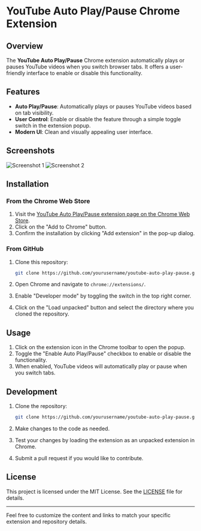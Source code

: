 
# YouTube Auto Play/Pause Chrome Extension

## Overview

The **YouTube Auto Play/Pause** Chrome extension automatically plays or pauses YouTube videos when you switch browser tabs. It offers a user-friendly interface to enable or disable this functionality.

## Features

- **Auto Play/Pause**: Automatically plays or pauses YouTube videos based on tab visibility.
- **User Control**: Enable or disable the feature through a simple toggle switch in the extension popup.
- **Modern UI**: Clean and visually appealing user interface.

## Screenshots

![Screenshot 1](path_to_your_screenshot_1.png)
![Screenshot 2](path_to_your_screenshot_2.png)

## Installation

### From the Chrome Web Store

1. Visit the [YouTube Auto Play/Pause extension page on the Chrome Web Store](https://chrome.google.com/webstore/detail/your-extension-id).
2. Click on the "Add to Chrome" button.
3. Confirm the installation by clicking "Add extension" in the pop-up dialog.

### From GitHub

1. Clone this repository:
    ```sh
    git clone https://github.com/yourusername/youtube-auto-play-pause.git
    ```

2. Open Chrome and navigate to `chrome://extensions/`.

3. Enable "Developer mode" by toggling the switch in the top right corner.

4. Click on the "Load unpacked" button and select the directory where you cloned the repository.

## Usage

1. Click on the extension icon in the Chrome toolbar to open the popup.
2. Toggle the "Enable Auto Play/Pause" checkbox to enable or disable the functionality.
3. When enabled, YouTube videos will automatically play or pause when you switch tabs.

## Development

1. Clone the repository:
    ```sh
    git clone https://github.com/yourusername/youtube-auto-play-pause.git
    ```

2. Make changes to the code as needed.

3. Test your changes by loading the extension as an unpacked extension in Chrome.

4. Submit a pull request if you would like to contribute.

## License

This project is licensed under the MIT License. See the [LICENSE](LICENSE) file for details.

---

Feel free to customize the content and links to match your specific extension and repository details.
